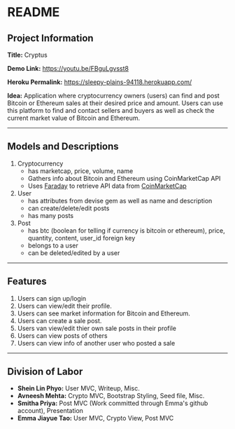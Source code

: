 # README

## Project Information

**Title:** Cryptus

**Demo Link:** https://youtu.be/FBguLgvsst8

**Heroku Permalink:** https://sleepy-plains-94118.herokuapp.com/

**Idea:** Application where cryptocurrency owners (users) can find and post Bitcoin or Ethereum sales at their desired price and amount. Users can use this platform to find and contact sellers and buyers as well as check the current market value of Bitcoin and Ethereum.

---

## Models and Descriptions

1. Cryptocurrency
    * has marketcap, price, volume, name
    * Gathers info about Bitcoin and Ethereum using CoinMarketCap API
    * Uses [Faraday](https://github.com/lostisland/faraday) to retrieve API data from [CoinMarketCap](https://coinmarketcap.com/api)
2. User
    * has attributes from devise gem as well as name and description
    * can create/delete/edit posts
    * has many posts
3. Post
    * has btc (boolean for telling if currency is bitcoin or ethereum), price, quantity, content, user_id foreign key
    * belongs to a user
    * can be deleted/edited by a user

---

## Features

1. Users can sign up/login
2. Users can view/edit their profile.
3. Users can see market information for Bitcoin and Ethereum.
4. Users can create a sale post.
5. Users van view/edit thier own sale posts in their profile
6. Users can view posts of others
7. Users can view info of another user who posted a sale

---

## Division of Labor

* **Shein Lin Phyo:** User MVC, Writeup, Misc.
* **Avneesh Mehta:** Crypto MVC, Bootstrap Styling, Seed file, Misc.
* **Smitha Priya:** Post MVC (Work committed through Emma's github account), Presentation
* **Emma Jiayue Tao:** User MVC, Crypto View, Post MVC
